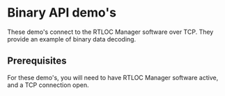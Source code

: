 # Binary API demo's

These demo's connect to the RTLOC Manager software over TCP. They provide an example of binary data decoding.

## Prerequisites

For these demo's, you will need to have RTLOC Manager software active, and a TCP connection open.